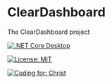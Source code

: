 # ClearDashboard
The ClearDashboard project


[![.NET Core Desktop](https://github.com/Clear-Bible/ClearDashboard/actions/workflows/dotnet-desktop.yml/badge.svg)](https://github.com/Clear-Bible/ClearDashboard/actions/workflows/dotnet-desktop.yml)

[![License: MIT](https://img.shields.io/badge/License-MIT-yellow.svg)](https://opensource.org/licenses/MIT)

[![Coding for: Christ](https://img.shields.io/badge/Coding%20for-Christ-purple.svg)](https://img.shields.io/badge/Coding%20for-Christ-purple.svg)
